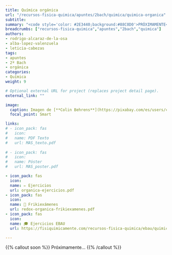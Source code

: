 ```yaml
---
title: Química orgánica
url: "/recursos-fisica-quimica/apuntes/2bach/quimica/quimica-organica"
subtitle: 
summary: "<code style='color: #2E3440;background:#88C0D0'>PRÓXIMAMENTE</code>"
breadcrumbs: ["recursos-fisica-quimica","apuntes","2bach","quimica"]
authors:
- rodrigo-alcaraz-de-la-osa
- alba-lopez-valenzuela
- leticia-cabezas
tags:
- apuntes
- 2º Bach
- orgánica
categories:
- Química
weight: 9

# Optional external URL for project (replaces project detail page).
external_link: ""

image:
  caption: Imagen de [**Colin Behrens**](https://pixabay.com/es/users/colin00b-346653/) en [Pixabay](https://pixabay.com/es/)
  focal_point: Smart

links:
# - icon_pack: fas
#   icon:
#   name: PDF Texto
#   url: MAS_texto.pdf
  
# - icon_pack: fas
#   icon:
#   name: Póster
#   url: MAS_poster.pdf

- icon_pack: fas
  icon:
  name: ✏️ Ejercicios
  url: organica-ejercicios.pdf
- icon_pack: fas
  icon:
  name: 📝 Frikiexámenes
  url: redox-organica-frikiexamenes.pdf
- icon_pack: fas
  icon:
  name: 🎓 Ejercicios EBAU
  url: https://fisiquimicamente.com/recursos-fisica-quimica/ebau/quimica/por-temas/quimica-organica/

---
```


{{% callout soon %}}
Próximamente...
{{% /callout %}}
